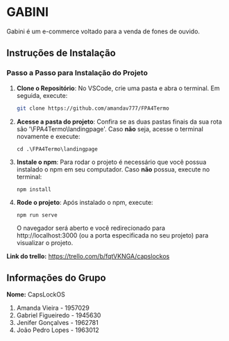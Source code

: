 # GABINI

Gabini é um e-commerce voltado para a venda de fones de ouvido.

## Instruções de Instalação

### Passo a Passo para Instalação do Projeto

1. **Clone o Repositório**:
   No VSCode, crie uma pasta e abra o terminal. Em seguida, execute:

   ```bash
   git clone https://github.com/amandav777/FPA4Termo
    ```

2. **Acesse a pasta do projeto**:
   Confira se as duas pastas finais da sua rota são '\FPA4Termo\landingpage'. Caso **não** seja, acesse o terminal novamente e execute:

   ```
   cd .\FPA4Termo\landingpage
    ```

3. **Instale o npm**:
   Para rodar o projeto é necessário que você possua instalado o npm em seu computador. Caso **não** possua, execute no terminal: 

   ```
   npm install
    ```

4. **Rode o projeto**:
   Após instalado o npm, execute: 

   ```
   npm run serve
    ```
    O navegador será aberto e você redirecionado para http://localhost:3000 (ou a porta especificada no seu projeto) para visualizar o projeto. 

**Link do trello:** https://trello.com/b/fqtVKNGA/capslockos 

## Informações do Grupo

**Nome:** CapsLockOS
1. Amanda Vieira - 1957029
2. Gabriel Figueiredo - 1945630
3. Jenifer Gonçalves - 1962781
4. João Pedro Lopes - 1963012
